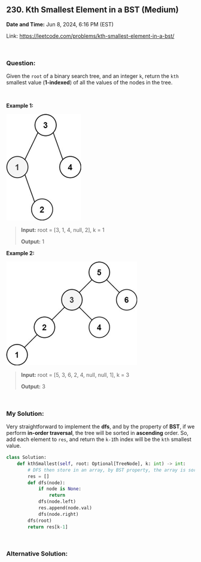 ## 230. Kth Smallest Element in a BST (Medium)
**Date and Time:** Jun 8, 2024, 6:16 PM (EST)

Link: https://leetcode.com/problems/kth-smallest-element-in-a-bst/

<br>

### Question:
Given the `root` of a binary search tree, and an integer `k`, return the `kth` smallest value (**1-indexed**) of all the values of the nodes in the tree.

<br>

**Example 1:**

<img src="images/230_1.jpg" alt="drawing" width="200"/>

> **Input:** root = [3, 1, 4, null, 2], k = 1
> 
> **Output:** 1

**Example 2:**

<img src="images/230_2.jpg" alt="drawing" width="350"/>

> **Input:** root = [5, 3, 6, 2, 4, null, null, 1], k = 3
> 
> **Output:** 3

<br>

### My Solution:
Very straightforward to implement the **dfs**, and by the property of **BST**, if we perform **in-order traversal**, the tree will be sorted in **ascending** order. So, add each element to `res`, and return the `k-1`th index will be the `kth` smallest value.
```python
class Solution:
    def kthSmallest(self, root: Optional[TreeNode], k: int) -> int:
        # DFS then store in an array, by BST property, the array is sorted
        res = []
        def dfs(node):
            if node is None:
                return
            dfs(node.left)
            res.append(node.val)
            dfs(node.right)
        dfs(root)
        return res[k-1]
```
<br>

### Alternative Solution:
```python

```
